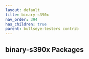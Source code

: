 ```yaml
---
layout: default
title: binary-s390x
nav_order: 394
has_children: true
parent: bullseye-testers contrib
---
```


## binary-s390x Packages
